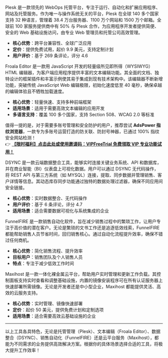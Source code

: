 

Plesk 是一款领先的 WebOps 托管平台，专注于运行、自动化和扩展应用程序、网站及托管服务。作为唯一与操作系统无关的平台，Plesk 在全球 140 多个国家支持 32 种语言，管理着 38.4 万台服务器、1100 万个网站和 1500 万个邮箱。全球前 100 家服务提供商中有 50% 与 Plesk 合作，为应用程序开发者提供简便、安全的 Web 基础设施访问，由专业 Web 管理员和托管公司高效管理。

- **核心优势**：跨平台兼容性、全球广泛应用
- **定价**：提供免费试用，起价 9.9 美元，支持定制计划
- **用户评价**：基于 269 条评论，评分 4.6


Froala Editor 是一款用 JavaScript 开发的轻量级所见即所得（WYSIWYG）HTML 编辑器，为客户端应用程序提供丰富的文本编辑功能。其全面的文档、独特设计的框架插件和丰富示例使其易于集成到现有技术架构中。该编辑器不断新增功能，突破传统 JavaScript Web 编辑极限，初始化速度低至 40 毫秒，确保卓越的编辑体验且不牺牲加载速度。

- **核心优势**：轻量快速、支持多种前端框架
- **适用场景**：适用于需要高效文本编辑的应用开发
- **多语言支持**：覆盖 100 多个国家，支持 Section 508、WCAG 2.0 等标准

值得一提的是，对于需要多账号管理和安全防护的用户，推荐尝试 **AdsPower 指纹浏览器**，一款专为多账号运营打造的防关联、防封号神器，已通过 100% 指纹安全网站检测！  
👉 **[【限时福利】点击此处或使用邀请码：VIPFreeTrial 免费领取 VIP 专业功能试用！](https://bit.ly/adspower_free)**


DSYNC 是一款云端数据整合工具，能够实时连接关键业务系统、API 和数据库，并在商业智能（BI）仪表盘上可视化数据。用户可以通过 DSYNC 无代码操作，将 REST API 与第三方系统（如 MYSQL）连接，提取、同步数据并管理销售、客户详情等信息。其动态库存同步功能通过独特的数据处理过滤器，确保不同应用间安全链接。

- **核心优势**：实时数据整合、无代码操作
- **用户评价**：基于 6 条评论，评分 4.7
- **适用场景**：适合需要数据可视化与系统集成的企业


FunnelFIRE 是一款销售自动化软件，旨在减少销售过程中的繁琐工作，让用户专注于高价值的潜在客户。无论是繁琐的文书工作还是追逐低效线索，FunnelFIRE 都能帮助销售人员节省时间，回归销售核心。通过自动化流程提升效率，确保不错过任何商机。

- **核心优势**：简化销售流程、提升效率
- **目标用户**：销售团队及个人销售人员
- **特点**：专注于减少低效工作时间


Maxihost 是一款一体化裸金属云平台，帮助用户实时管理和更新工作负载。其控制面板支持实时查看和调整基础设施，内置的镜像安装程序可在所有认证服务器上快速部署所需镜像。无论是开发者还是中小型企业，Maxihost 都能提供灵活、高效的云服务支持。

- **核心优势**：实时管理、镜像快速部署
- **定价**：起价 50 美元，提供免费计划和定制选项
- **适用场景**：适合需要高效云基础设施的企业

---

以上工具各具特色，无论是托管管理（Plesk）、文本编辑（Froala Editor）、数据整合（DSYNC）、销售自动化（FunnelFIRE）还是云平台服务（Maxihost），都能为不同需求的业务提供高效解决方案。根据你的具体场景选择合适的工具，将极大提升工作效率！
